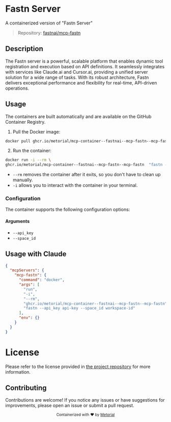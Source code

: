 
# Fastn Server

A containerized version of "Fastn Server"

> Repository: [fastnai/mcp-fastn](https://github.com/fastnai/mcp-fastn)

## Description

The Fastn server is a powerful, scalable platform that enables dynamic tool registration and execution based on API definitions. It seamlessly integrates with services like Claude.ai and Cursor.ai, providing a unified server solution for a wide range of tasks. With its robust architecture, Fastn delivers exceptional performance and flexibility for real-time, API-driven operations.


## Usage

The containers are built automatically and are available on the GitHub Container Registry.

1. Pull the Docker image:

```bash
docker pull ghcr.io/metorial/mcp-container--fastnai--mcp-fastn--mcp-fastn
```

2. Run the container:

```bash
docker run -i --rm \ 
ghcr.io/metorial/mcp-container--fastnai--mcp-fastn--mcp-fastn  "fastn --api_key api-key --space_id workspace-id"
```

- `--rm` removes the container after it exits, so you don't have to clean up manually.
- `-i` allows you to interact with the container in your terminal.



### Configuration

The container supports the following configuration options:


#### Arguments

- `--api_key`
- `--space_id`






## Usage with Claude

```json
{
  "mcpServers": {
    "mcp-fastn": {
      "command": "docker",
      "args": [
        "run",
        "-i",
        "--rm",
        "ghcr.io/metorial/mcp-container--fastnai--mcp-fastn--mcp-fastn",
        "fastn --api_key api-key --space_id workspace-id"
      ],
      "env": {}
    }
  }
}
```

# License

Please refer to the license provided in [the project repository](https://github.com/fastnai/mcp-fastn) for more information.

## Contributing

Contributions are welcome! If you notice any issues or have suggestions for improvements, please open an issue or submit a pull request.

<div align="center">
  <sub>Containerized with ❤️ by <a href="https://metorial.com">Metorial</a></sub>
</div>
  